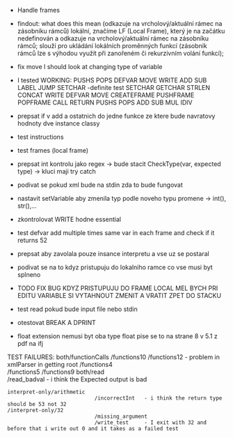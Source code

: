 - Handle frames 

- findout:
what does this mean (odkazuje na vrcholový/aktuální rámec na zásobníku rámců)
lokální, značíme LF (Local Frame), který je na začátku nedefinován a odkazuje na vrcholový/aktuální rámec na zásobníku rámců; slouží pro ukládání lokálních proměnných funkcí (zásobník
rámců lze s výhodou využít při zanořeném či rekurzivním volání funkcí);

- fix move 
I should look at changing type of variable


- I tested 
    WORKING:
        PUSHS
        POPS
        DEFVAR
        MOVE
        WRITE
        ADD
        SUB
        LABEL
        JUMP
        SETCHAR
-definite test
    SETCHAR
    GETCHAR
    STRLEN
    CONCAT
    WRITE
    DEFVAR
    MOVE
    CREATEFRAME
    PUSHFRAME
    POPFRAME
    CALL
    RETURN
    PUSHS
    POPS
    ADD
    SUB
    MUL
    IDIV

- prepsat if v add a ostatnich do jedne funkce ze ktere bude navratovy hodnoty dve instance classy
- test instructions 
- test frames (local frame)
- prepsat int kontrolu jako regex -> bude stacit CheckType(var, expected type) -> kluci maji try catch
- podivat se pokud xml bude na stdin zda to bude fungovat
- nastavit setVariable aby zmenila typ podle noveho typu promene -> int(), str(),...
- zkontrolovat WRITE hodne essential 
- test defvar add multiple times same var in each frame and check if it returns 52
- prepsat aby zavolala pouze insance interpretu a vse uz se postaral
- podivat se na to kdyz pristupuju do lokalniho ramce co vse musi byt splneno 
- TODO FIX BUG KDYZ PRISTUPUJU DO FRAME LOCAL MEL BYCH PRI EDITU VARIABLE SI VYTAHNOUT ZMENIT A VRATIT ZPET DO STACKU 
- test read pokud bude input file nebo stdin
- otestovat BREAK A DPRINT
- float extension 
    nemusi byt oba type float pise se to na strane 8 v 5.1 z pdf na ifj 

TEST FAILURES:
    both/functionCalls
                        /functions10
                        /functions12    - problem in xmlParser in getting root
                        /functions4     
                        /functions5
                        /functions9
    both/read       
                        /read_badval    - i think the Expected output is bad 

    interpret-only/arithmetic
                                /incorrectInt   - i think the return type should be 53 not 32
    /interpret-only/32
                                /missing_argument
                                /write_test     - I exit with 32 and before that i write out 0 and it takes as a failed test 
